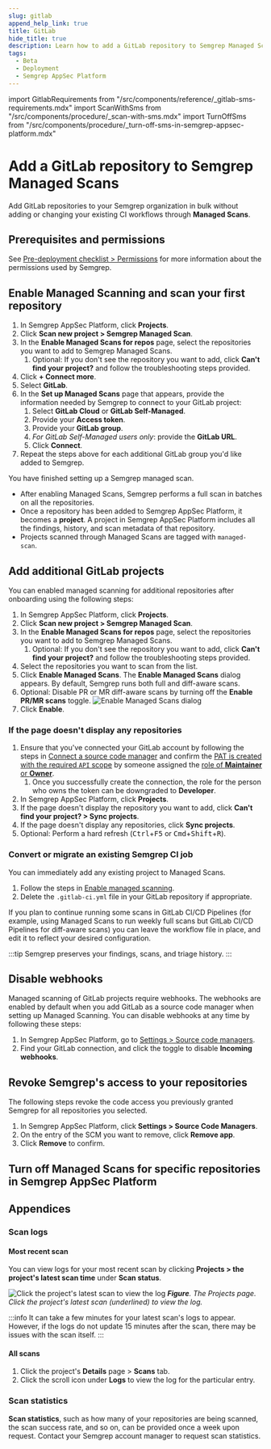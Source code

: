 ```yaml
---
slug: gitlab
append_help_link: true
title: GitLab
hide_title: true
description: Learn how to add a GitLab repository to Semgrep Managed Scans.
tags:
  - Beta
  - Deployment
  - Semgrep AppSec Platform
---
```


import GitlabRequirements from "/src/components/reference/_gitlab-sms-requirements.mdx"
import ScanWithSms from "/src/components/procedure/_scan-with-sms.mdx"
import TurnOffSms from "/src/components/procedure/_turn-off-sms-in-semgrep-appsec-platform.mdx"

# Add a GitLab repository to Semgrep Managed Scans

Add GitLab repositories to your Semgrep organization in bulk without adding or changing your existing CI workflows through **Managed Scans**. 

## Prerequisites and permissions

<GitlabRequirements />

See [Pre-deployment checklist > Permissions](/deployment/checklist#permissions) for more information about the permissions used by Semgrep.

## Enable Managed Scanning and scan your first repository

<!-- vale off -->
1. In Semgrep AppSec Platform, click **<i class="fa-solid fa-folder-open"></i> Projects**.
2. Click **Scan new project > Semgrep Managed Scan**.
3. In the **Enable Managed Scans for repos** page, select the repositories you want to add to Semgrep Managed Scans.
    1. Optional: If you don't see the repository you want to add, click **Can't find your project?** and follow the troubleshooting steps provided.
4. Click **+ Connect more**.
5. Select **GitLab**.
6. In the **Set up Managed Scans** page that appears, provide the information needed by Semgrep to connect to your GitLab project:
   1. Select **GitLab Cloud** or **GitLab Self-Managed**.
   2. Provide your **Access token**.
   3. Provide your **GitLab group**.
   4. *For GitLab Self-Managed users only*: provide the **GitLab URL**.
   5. Click **Connect**.
7. Repeat the steps above for each additional GitLab group you'd like added to Semgrep.
<!-- vale on -->

You have finished setting up a Semgrep managed scan.

- After enabling Managed Scans, Semgrep performs a full scan in batches on all the repositories.
- Once a repository has been added to Semgrep AppSec Platform, it becomes a **project**. A project in Semgrep AppSec Platform includes all the findings, history, and scan metadata of that repository.
- Projects scanned through Managed Scans are tagged with `managed-scan`.

## Add additional GitLab projects

You can enabled managed scanning for additional repositories after onboarding using the following steps:

<!-- vale off -->
1. In Semgrep AppSec Platform, click **<i class="fa-solid fa-folder-open"></i> Projects**.
2. Click **Scan new project > Semgrep Managed Scan**.
3. In the **Enable Managed Scans for repos** page, select the repositories you want to add to Semgrep Managed Scans.
    1. Optional: If you don't see the repository you want to add, click **Can't find your project?** and follow the troubleshooting steps provided.
4. Select the repositories you want to scan from the list.
5. Click **Enable Managed Scans**. The **Enable Managed Scans** dialog appears. By default, Semgrep runs both full and diff-aware scans.
6. Optional: Disable PR or MR diff-aware scans by turning off the **Enable PR/MR scans** toggle.
![Enable Managed Scans dialog](/img/sms-enable-pr-or-mr.png#sm-width)
7. Click **Enable**.
<!-- vale on -->

### If the page doesn't display any repositories

1. Ensure that you've connected your GitLab account by following the steps in [Connect a source code manager](/deployment/connect-scm) and confirm the [PAT is created with the required `API` scope](https://docs.gitlab.com/user/profile/personal_access_tokens/#personal-access-token-scopes) by someone assigned the [role of **Maintainer** or **Owner**](https://docs.gitlab.com/ee/user/permissions.html#roles).
   1. Once you successfully create the connection, the role for the person who owns the token can be downgraded to **Developer**.
2. In Semgrep AppSec Platform, click **<i class="fa-solid fa-folder-open"></i> Projects**.
3. If the page doesn't display the repository you want to add, click **Can't find your project? > Sync projects**.
4. If the page doesn't display any repositories, click **Sync projects**.
5. Optional: Perform a hard refresh (<kbd>Ctrl</kbd>+<kbd>F5</kbd> or <kbd>Cmd</kbd>+<kbd>Shift</kbd>+<kbd>R</kbd>).

### Convert or migrate an existing Semgrep CI job

You can immediately add any existing project to Managed Scans.

1. Follow the steps in [Enable managed scanning](#enable-managed-scanning-and-scan-your-first-repository).
1. Delete the `.gitlab-ci.yml` file in your GitLab repository if appropriate.

If you plan to continue running some scans in GitLab CI/CD Pipelines (for example, using Managed Scans to run weekly full scans but GitLab CI/CD Pipelines for diff-aware scans) you can leave the workflow file in place, and edit it to reflect your desired configuration.

:::tip
Semgrep preserves your findings, scans, and triage history.
:::

<ScanWithSms />

## Disable webhooks

Managed scanning of GitLab projects require webhooks. The webhooks are enabled by default when you add GitLab as a source code manager when setting up Managed Scanning. You can disable webhooks at any time by following these steps:

1. In Semgrep AppSec Platform, go to [Settings > Source code managers](https://semgrep.dev/orgs/-/settings/source-code).
2. Find your GitLab connection, and click the <i class="fa-solid fa-toggle-large-on"></i> toggle to disable **Incoming webhooks**.

## Revoke Semgrep's access to your repositories

The following steps revoke the code access you previously granted Semgrep for all repositories you selected.

1. In Semgrep AppSec Platform, click **<i class="fa-solid fa-gear"></i> Settings > Source Code Managers**.
1. On the entry of the SCM you want to remove, click **Remove app**.
1. Click **Remove** to confirm.

## Turn off Managed Scans for specific repositories in Semgrep AppSec Platform

<TurnOffSms />

## Appendices

### Scan logs

#### Most recent scan

You can view logs for your most recent scan by clicking **Projects > the project's latest scan time** under **Scan status**.

![Click the project's latest scan to view the log](/img/sms-logs.png)
_**Figure**. The Projects page. Click the project's latest scan (underlined) to view the log._

:::info
It can take a few minutes for your latest scan's logs to appear. However, if the logs do not update 15 minutes after the scan, there may be issues with the scan itself.
:::

#### All scans

1. Click the project's **Details** page > **Scans** tab. 
1. Click the **<i class="fas fa-scroll"></i>** scroll icon under **Logs** to view the log for the particular entry. 

### Scan statistics

**Scan statistics**, such as how many of your repositories are being scanned, the scan success rate, and so on, can be provided once a week upon request. Contact your Semgrep account manager to request scan statistics.
